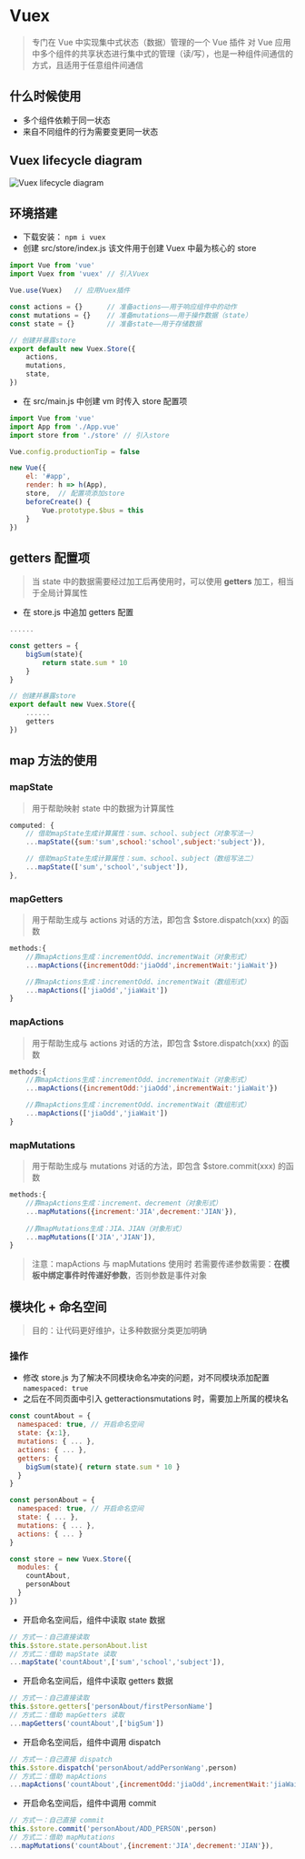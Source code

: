 # Vuex
> 专门在 Vue 中实现集中式状态（数据）管理的一个 Vue 插件
> 对 Vue 应用中多个组件的共享状态进行集中式的管理（读/写），也是一种组件间通信的方式，且适用于任意组件间通信

## 什么时候使用

- 多个组件依赖于同一状态
- 来自不同组件的行为需要变更同一状态

## Vuex lifecycle diagram

![Vuex lifecycle diagram](https://vuex.vuejs.org/vuex.png)

## 环境搭建
- 下载安装： `npm i vuex`
- 创建 src/store/index.js 该文件用于创建 Vuex 中最为核心的 store

```javascript
import Vue from 'vue'
import Vuex from 'vuex'	// 引入Vuex

Vue.use(Vuex)	// 应用Vuex插件

const actions = {}		// 准备actions——用于响应组件中的动作
const mutations = {}	// 准备mutations——用于操作数据（state）
const state = {}		// 准备state——用于存储数据

// 创建并暴露store
export default new Vuex.Store({
	actions,
	mutations,
	state,
})
```

- 在 src/main.js 中创建 vm 时传入 store 配置项 

```javascript
import Vue from 'vue'
import App from './App.vue'
import store from './store'	// 引入store

Vue.config.productionTip = false

new Vue({
	el: '#app',
	render: h => h(App),
	store,  // 配置项添加store
	beforeCreate() {
		Vue.prototype.$bus = this
	}
})
```

## getters 配置项
> 当 state 中的数据需要经过加工后再使用时，可以使用 **getters** 加工，相当于全局计算属性

- 在 store.js 中追加 getters 配置

```javascript
......

const getters = {
	bigSum(state){
		return state.sum * 10
	}
}

// 创建并暴露store
export default new Vuex.Store({
	......
	getters
})
```

## map 方法的使用

### mapState
> 用于帮助映射 state 中的数据为计算属性

```javascript
computed: {
  	// 借助mapState生成计算属性：sum、school、subject（对象写法一）
  	...mapState({sum:'sum',school:'school',subject:'subject'}),

  	// 借助mapState生成计算属性：sum、school、subject（数组写法二）
  	...mapState(['sum','school','subject']),
},
```

### mapGetters
> 用于帮助生成与 actions 对话的方法，即包含 $store.dispatch(xxx) 的函数  

```javascript
methods:{
    //靠mapActions生成：incrementOdd、incrementWait（对象形式）
    ...mapActions({incrementOdd:'jiaOdd',incrementWait:'jiaWait'})

    //靠mapActions生成：incrementOdd、incrementWait（数组形式）
    ...mapActions(['jiaOdd','jiaWait'])
}
```

### mapActions
> 用于帮助生成与 actions 对话的方法，即包含 $store.dispatch(xxx) 的函数   

```javascript
methods:{
    //靠mapActions生成：incrementOdd、incrementWait（对象形式）
    ...mapActions({incrementOdd:'jiaOdd',incrementWait:'jiaWait'})

    //靠mapActions生成：incrementOdd、incrementWait（数组形式）
    ...mapActions(['jiaOdd','jiaWait'])
}
```

### mapMutations
> 用于帮助生成与 mutations 对话的方法，即包含 $store.commit(xxx) 的函数  

```javascript
methods:{
    //靠mapActions生成：increment、decrement（对象形式）
    ...mapMutations({increment:'JIA',decrement:'JIAN'}),
    
    //靠mapMutations生成：JIA、JIAN（对象形式）
    ...mapMutations(['JIA','JIAN']),
}
```

> 注意：mapActions 与 mapMutations 使用时
> 若需要传递参数需要：**在模板中绑定事件时传递好参数**，否则参数是事件对象 

## 模块化 + 命名空间
> 目的：让代码更好维护，让多种数据分类更加明确

### 操作

- 修改 store.js 为了解决不同模块命名冲突的问题，对不同模块添加配置 `namespaced: true`
- 之后在不同页面中引入 getteractionsmutations 时，需要加上所属的模块名

```javascript
const countAbout = {
  namespaced: true,	// 开启命名空间
  state: {x:1},
  mutations: { ... },
  actions: { ... },
  getters: {
    bigSum(state){ return state.sum * 10 }
  }
}

const personAbout = {
  namespaced: true,	// 开启命名空间
  state: { ... },
  mutations: { ... },
  actions: { ... }
}

const store = new Vuex.Store({
  modules: {
    countAbout,
    personAbout
  }
})
```

- 开启命名空间后，组件中读取 state 数据  

```javascript
// 方式一：自己直接读取
this.$store.state.personAbout.list
// 方式二：借助 mapState 读取
...mapState('countAbout',['sum','school','subject']),
```

- 开启命名空间后，组件中读取 getters 数据

```javascript
// 方式一：自己直接读取
this.$store.getters['personAbout/firstPersonName']
// 方式二：借助 mapGetters 读取
...mapGetters('countAbout',['bigSum'])
```

- 开启命名空间后，组件中调用 dispatch 

```javascript
// 方式一：自己直接 dispatch
this.$store.dispatch('personAbout/addPersonWang',person)
// 方式二：借助 mapActions
...mapActions('countAbout',{incrementOdd:'jiaOdd',incrementWait:'jiaWait'})
```

- 开启命名空间后，组件中调用 commit 

```javascript
// 方式一：自己直接 commit
this.$store.commit('personAbout/ADD_PERSON',person)
// 方式二：借助 mapMutations
...mapMutations('countAbout',{increment:'JIA',decrement:'JIAN'}),
```
